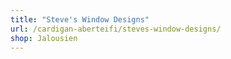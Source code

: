 ```yaml
---
title: "Steve's Window Designs"
url: /cardigan-aberteifi/steves-window-designs/
shop: Jalousien
---
```

